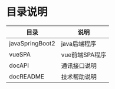 # 目录说明

目录 | 说明
--------------|------------------
javaSpringBoot2 | java后端程序
vueSPA        | vue前端SPA程序
docAPI        | 通讯接口说明
docREADME     | 技术帮助说明
